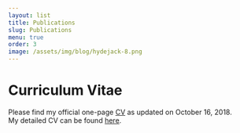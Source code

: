 ```yaml
---
layout: list
title: Publications
slug: Publications
menu: true
order: 3
image: /assets/img/blog/hydejack-8.png
---
```


# Curriculum Vitae

Please find my official one-page [CV](assets/cv.pdf) as updated on October 16, 2018. 
<br>
My detailed CV can be found [here](assets/cv_long.pdf).



